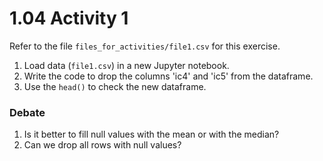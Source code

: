 # 1.04 Activity 1

Refer to the file `files_for_activities/file1.csv` for this exercise.

1. Load data (`file1.csv`) in a new Jupyter notebook.
2. Write the code to drop the columns 'ic4' and 'ic5' from the dataframe.
3. Use the `head()` to check the new dataframe.

### Debate

1. Is it better to fill null values with the mean or with the median?
2. Can we drop all rows with null values?
